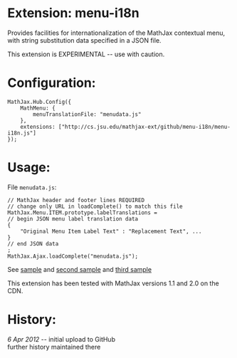 # Extension: menu-i18n

Provides facilities for internationalization of the MathJax contextual menu,
with string substitution data specified in a JSON file.

This extension is EXPERIMENTAL -- use with caution.

# Configuration:

    MathJax.Hub.Config({
        MathMenu: {
            menuTranslationFile: "menudata.js"
        },
        extensions: ["http://cs.jsu.edu/mathjax-ext/github/menu-i18n/menu-i18n.js"]
    });

# Usage:

File `menudata.js`:

    // MathJax header and footer lines REQUIRED
    // change only URL in loadComplete() to match this file
    MathJax.Menu.ITEM.prototype.labelTranslations =
    // begin JSON menu label translation data
    {
        "Original Menu Item Label Text" : "Replacement Text", ...
    }
    // end JSON data
    ; 
    MathJax.Ajax.loadComplete("menudata.js");

See [sample](http://leathrum.github.com/mathjax-ext-contrib/menu-i18n/sample.html)
and [second sample](http://cs.jsu.edu/mathjax-ext/github/menu-i18n/sample2/sample2.html)
and [third sample](http://leathrum.github.com/mathjax-ext-contrib/menu-i18n/sample3.html)

This extension has been tested with MathJax versions 1.1 and 2.0 on the CDN.

# History:

*6 Apr 2012* -- initial upload to GitHub  
further history maintained there

